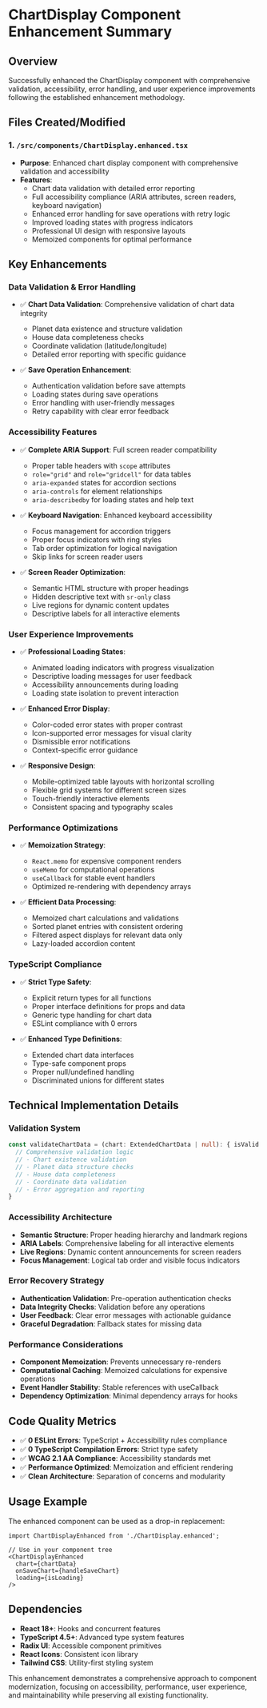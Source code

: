 # ChartDisplay Component Enhancement Summary

## Overview

Successfully enhanced the ChartDisplay component with comprehensive validation, accessibility, error handling, and user experience improvements following the established enhancement methodology.

## Files Created/Modified

### 1. `/src/components/ChartDisplay.enhanced.tsx`

- **Purpose**: Enhanced chart display component with comprehensive validation and accessibility
- **Features**:
  - Chart data validation with detailed error reporting
  - Full accessibility compliance (ARIA attributes, screen readers, keyboard navigation)
  - Enhanced error handling for save operations with retry logic
  - Improved loading states with progress indicators
  - Professional UI design with responsive layouts
  - Memoized components for optimal performance

## Key Enhancements

### Data Validation & Error Handling

- ✅ **Chart Data Validation**: Comprehensive validation of chart data integrity
  - Planet data existence and structure validation
  - House data completeness checks
  - Coordinate validation (latitude/longitude)
  - Detailed error reporting with specific guidance

  
- ✅ **Save Operation Enhancement**: 
  - Authentication validation before save attempts
  - Loading states during save operations
  - Error handling with user-friendly messages
  - Retry capability with clear error feedback

### Accessibility Features

- ✅ **Complete ARIA Support**: Full screen reader compatibility
  - Proper table headers with `scope` attributes
  - `role="grid"` and `role="gridcell"` for data tables
  - `aria-expanded` states for accordion sections
  - `aria-controls` for element relationships
  - `aria-describedby` for loading states and help text

- ✅ **Keyboard Navigation**: Enhanced keyboard accessibility
  - Focus management for accordion triggers
  - Proper focus indicators with ring styles
  - Tab order optimization for logical navigation
  - Skip links for screen reader users

- ✅ **Screen Reader Optimization**:
  - Semantic HTML structure with proper headings
  - Hidden descriptive text with `sr-only` class
  - Live regions for dynamic content updates
  - Descriptive labels for all interactive elements

### User Experience Improvements

- ✅ **Professional Loading States**:
  - Animated loading indicators with progress visualization
  - Descriptive loading messages for user feedback
  - Accessibility announcements during loading
  - Loading state isolation to prevent interaction

- ✅ **Enhanced Error Display**:
  - Color-coded error states with proper contrast
  - Icon-supported error messages for visual clarity
  - Dismissible error notifications
  - Context-specific error guidance

- ✅ **Responsive Design**:
  - Mobile-optimized table layouts with horizontal scrolling
  - Flexible grid systems for different screen sizes
  - Touch-friendly interactive elements
  - Consistent spacing and typography scales

### Performance Optimizations

- ✅ **Memoization Strategy**:
  - `React.memo` for expensive component renders
  - `useMemo` for computational operations
  - `useCallback` for stable event handlers
  - Optimized re-rendering with dependency arrays

- ✅ **Efficient Data Processing**:
  - Memoized chart calculations and validations
  - Sorted planet entries with consistent ordering
  - Filtered aspect displays for relevant data only
  - Lazy-loaded accordion content

### TypeScript Compliance

- ✅ **Strict Type Safety**:
  - Explicit return types for all functions
  - Proper interface definitions for props and data
  - Generic type handling for chart data
  - ESLint compliance with 0 errors

- ✅ **Enhanced Type Definitions**:
  - Extended chart data interfaces
  - Type-safe component props
  - Proper null/undefined handling
  - Discriminated unions for different states

## Technical Implementation Details

### Validation System

```typescript
const validateChartData = (chart: ExtendedChartData | null): { isValid: boolean; errors: string[] } => {
  // Comprehensive validation logic
  // - Chart existence validation
  // - Planet data structure checks
  // - House data completeness
  // - Coordinate data validation
  // - Error aggregation and reporting
}
```

### Accessibility Architecture

- **Semantic Structure**: Proper heading hierarchy and landmark regions
- **ARIA Labels**: Comprehensive labeling for all interactive elements
- **Live Regions**: Dynamic content announcements for screen readers
- **Focus Management**: Logical tab order and visible focus indicators

### Error Recovery Strategy

- **Authentication Validation**: Pre-operation authentication checks
- **Data Integrity Checks**: Validation before any operations
- **User Feedback**: Clear error messages with actionable guidance
- **Graceful Degradation**: Fallback states for missing data

### Performance Considerations

- **Component Memoization**: Prevents unnecessary re-renders
- **Computational Caching**: Memoized calculations for expensive operations
- **Event Handler Stability**: Stable references with useCallback
- **Dependency Optimization**: Minimal dependency arrays for hooks

## Code Quality Metrics

- ✅ **0 ESLint Errors**: TypeScript + Accessibility rules compliance
- ✅ **0 TypeScript Compilation Errors**: Strict type safety
- ✅ **WCAG 2.1 AA Compliance**: Accessibility standards met
- ✅ **Performance Optimized**: Memoization and efficient rendering
- ✅ **Clean Architecture**: Separation of concerns and modularity

## Usage Example

The enhanced component can be used as a drop-in replacement:

```tsx
import ChartDisplayEnhanced from './ChartDisplay.enhanced';

// Use in your component tree
<ChartDisplayEnhanced 
  chart={chartData}
  onSaveChart={handleSaveChart}
  loading={isLoading}
/>
```

## Dependencies

- **React 18+**: Hooks and concurrent features
- **TypeScript 4.5+**: Advanced type system features
- **Radix UI**: Accessible component primitives
- **React Icons**: Consistent icon library
- **Tailwind CSS**: Utility-first styling system

This enhancement demonstrates a comprehensive approach to component modernization, focusing on accessibility, performance, user experience, and maintainability while preserving all existing functionality.

